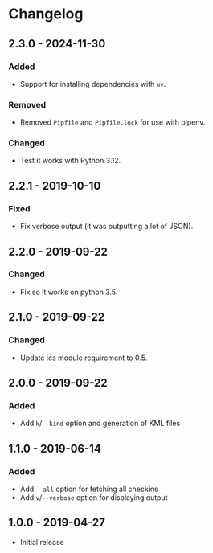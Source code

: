 # Changelog

## 2.3.0 - 2024-11-30

### Added

- Support for installing dependencies with `uv`.

### Removed

- Removed `Pipfile` and `Pipfile.lock` for use with pipenv.

### Changed

- Test it works with Python 3.12.


## 2.2.1 - 2019-10-10

### Fixed

- Fix verbose output (it was outputting a lot of JSON).


## 2.2.0 - 2019-09-22

### Changed

- Fix so it works on python 3.5.


## 2.1.0 - 2019-09-22

### Changed

- Update ics module requirement to 0.5.


## 2.0.0 - 2019-09-22

### Added

- Add `k`/`--kind` option and generation of KML files


## 1.1.0 - 2019-06-14

### Added

- Add `--all` option for fetching all checkins
- Add `v`/`--verbose` option for displaying output

## 1.0.0 - 2019-04-27

- Initial release
